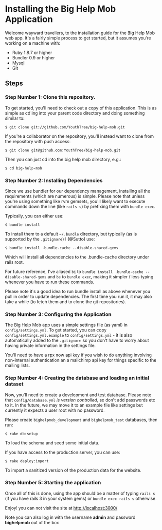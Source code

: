 # Installing the Big Help Mob Application #

Welcome wayward travellers, to the installation guide for the Big Help Mob web app.
It's a fairly simple process to get started, but it assumes you're working on a machine
with:

- Ruby 1.8.7 or higher
- Bundler 0.9 or higher
- Mysql
- Git

## Steps ##

### Step Number 1: Clone this repository. ###

To get started, you'll need to check out a copy of this application. This is as simple
as cd'ing into your parent code directory and doing something similar to:

    $ git clone git://github.com/YouthTree/big-help-mob.git

If you're a collaborator on the repository, you'll instead want to clone from the
repository with push access:

    $ git clone git@github.com:YouthTree/big-help-mob.git

Then you can just cd into the big help mob directory, e.g.:

    $ cd big-help-mob

### Step Number 2: Installing Dependencies ###

Since we use bundler for our dependency management, installing all the requirements (which are
numerous) is simple. Please note that unless you're using something like rvm gemsets, you'll
likely want to execute commands down the line (like `rails s`) by prefixing them with `bundle exec`.

Typically, you can either use:

    $ bundle install

To install them to a default `~/.bundle` directory, but typically (as is supported by the `.gitignore`)
I (@Sutto) use:

    $ bundle install .bundle-cache --disable-shared-gems

Which will install all dependencies to the .bundle-cache directory under rails root.

For future reference, I've aliased `bi` to `bundle install .bundle-cache --disable-shared-gems` and `be` to `bundle exec`,
making it simpler / less typing whenever you have to run these commands.

Please note it's a good idea to run bundle install as above whenever you pull in order to
update dependencies. The first time you run it, it may also take a while (to fetch them and
to clone the git repositories).

### Step Number 3: Configuring the Application ###

The Big Help Mob app uses a simple settings file (as yaml) in `config/settings.yml`. To get started,
you can copy `config/settings.yml.example` to `config/settings.yml` - it is also automatically added
to the `.gitignore` so you don't have to worry about having private information in the settings file.

You'll need to have a rpx now api key if you wish to do anything involving non-internal authentication
an a mailchimp api key for things specific to the mailing lists.

### Step Number 4: Creating the database and loading an initial dataset ###

Now, you'll need to create a development and test database. Please note that `config/database.yml`
*is version controlled*, so don't add passwords etc to it. In the future, we may move it to an example
file like settings but currently it expects a user root with no password.

Please create `bighelpmob_development` and `bighelpmob_test` databases, then run:

    $ rake db:setup

To load the schema and seed some initial data.

If you have access to the production server, you can use:

    $ rake deploy:import

To import a sanitized version of the production data for the website.

### Step Number 5: Starting the application ###

Once all of this is done, using the app should be a matter of typing `rails s` (if you have
rails 3 in your system gems) or `bundle exec rails s` otherwise.

Enjoy! you can not visit the site at [http://localhost:3000/](http://localhost:3000/)

Note you can also log in with the username **admin** and password **bighelpmob** out of the box
